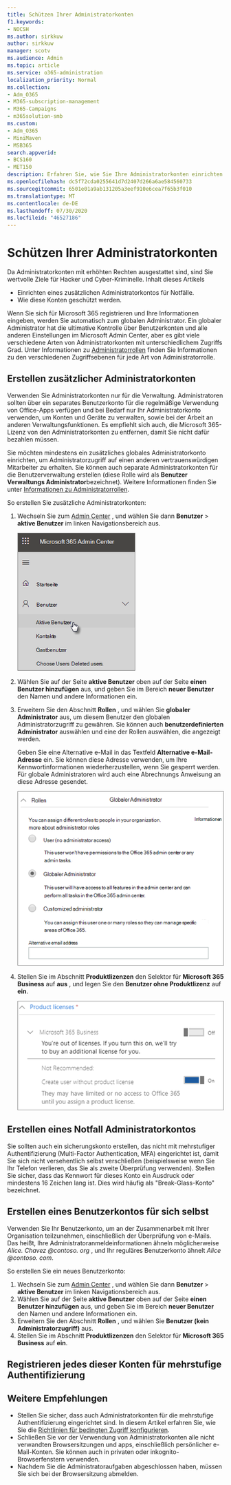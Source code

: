 ```yaml
---
title: Schützen Ihrer Administratorkonten
f1.keywords:
- NOCSH
ms.author: sirkkuw
author: sirkkuw
manager: scotv
ms.audience: Admin
ms.topic: article
ms.service: o365-administration
localization_priority: Normal
ms.collection:
- Adm_O365
- M365-subscription-management
- M365-Campaigns
- m365solution-smb
ms.custom:
- Adm_O365
- MiniMaven
- MSB365
search.appverid:
- BCS160
- MET150
description: Erfahren Sie, wie Sie Ihre Administratorkonten einrichten und schützen.
ms.openlocfilehash: dc5f72cda0255641d7d2407d266a6ae584560733
ms.sourcegitcommit: 6501e01a9ab131205a3eef910e6cea7f65b3f010
ms.translationtype: MT
ms.contentlocale: de-DE
ms.lasthandoff: 07/30/2020
ms.locfileid: "46527186"
---
```

# <a name="protect-your-administrator-accounts"></a>Schützen Ihrer Administratorkonten

Da Administratorkonten mit erhöhten Rechten ausgestattet sind, sind Sie wertvolle Ziele für Hacker und Cyber-Kriminelle. Inhalt dieses Artikels

- Einrichten eines zusätzlichen Administratorkontos für Notfälle.
- Wie diese Konten geschützt werden.
 
Wenn Sie sich für Microsoft 365 registrieren und Ihre Informationen eingeben, werden Sie automatisch zum globalen Administrator. Ein globaler Administrator hat die ultimative Kontrolle über Benutzerkonten und alle anderen Einstellungen im Microsoft Admin Center, aber es gibt viele verschiedene Arten von Administratorkonten mit unterschiedlichem Zugriffs Grad. Unter Informationen zu [Administratorrollen](https://docs.microsoft.com/office365/admin/add-users/about-admin-roles) finden Sie Informationen zu den verschiedenen Zugriffsebenen für jede Art von Administratorrolle.


## <a name="create-additional-admin-accounts"></a>Erstellen zusätzlicher Administratorkonten

Verwenden Sie Administratorkonten nur für die Verwaltung. Administratoren sollten über ein separates Benutzerkonto für die regelmäßige Verwendung von Office-Apps verfügen und bei Bedarf nur Ihr Administratorkonto verwenden, um Konten und Geräte zu verwalten, sowie bei der Arbeit an anderen Verwaltungsfunktionen. Es empfiehlt sich auch, die Microsoft 365-Lizenz von den Administratorkonten zu entfernen, damit Sie nicht dafür bezahlen müssen.

Sie möchten mindestens ein zusätzliches globales Administratorkonto einrichten, um Administratorzugriff auf einen anderen vertrauenswürdigen Mitarbeiter zu erhalten. Sie können auch separate Administratorkonten für die Benutzerverwaltung erstellen (diese Rolle wird als **Benutzer Verwaltungs Administrator**bezeichnet). Weitere Informationen finden Sie unter [Informationen zu Administratorrollen](https://docs.microsoft.com/office365/admin/add-users/about-admin-roles).

So erstellen Sie zusätzliche Administratorkonten:

 1. Wechseln Sie zum <a href="https://go.microsoft.com/fwlink/p/?linkid=837890" target="_blank">Admin Center</a> , und wählen Sie dann **Benutzer** \> **aktive Benutzer** im linken Navigationsbereich aus.

    ![Wählen Sie Benutzer und dann aktive Benutzer im linken Navigationsbereich aus.](../media/Activeusers.png)

2. Wählen Sie auf der Seite **aktive Benutzer** oben auf der Seite **einen Benutzer hinzufügen** aus, und geben Sie im Bereich **neuer Benutzer** den Namen und andere Informationen ein.
3. Erweitern Sie den Abschnitt **Rollen** , und wählen Sie **globaler Administrator** aus, um diesem Benutzer den globalen Administratorzugriff zu gewähren. Sie können auch **benutzerdefinierten Administrator** auswählen und eine der Rollen auswählen, die angezeigt werden.

    Geben Sie eine Alternative e-Mail in das Textfeld **Alternative e-Mail-Adresse** ein. Sie können diese Adresse verwenden, um Ihre Kennwortinformationen wiederherzustellen, wenn Sie gesperrt werden. Für globale Administratoren wird auch eine Abrechnungs Anweisung an diese Adresse gesendet.

    ![Auswählen der Administratorrolle](../media/adminroles.png)
    
4. Stellen Sie im Abschnitt **Produktlizenzen** den Selektor für **Microsoft 365 Business** auf **aus** , und legen Sie den **Benutzer ohne Produktlizenz** auf **ein**.

    ![Produktlizenz auswählen](../media/productlicense.png)

## <a name="create-an-emergency-admin-account"></a>Erstellen eines Notfall Administratorkontos

Sie sollten auch ein sicherungskonto erstellen, das nicht mit mehrstufiger Authentifizierung (Multi-Factor Authentication, MFA) eingerichtet ist, damit Sie sich nicht versehentlich selbst verschließen (beispielsweise wenn Sie Ihr Telefon verlieren, das Sie als zweite Überprüfung verwenden). Stellen Sie sicher, dass das Kennwort für dieses Konto ein Ausdruck oder mindestens 16 Zeichen lang ist. Dies wird häufig als "Break-Glass-Konto" bezeichnet.

## <a name="create-a-user-account-for-yourself"></a>Erstellen eines Benutzerkontos für sich selbst

Verwenden Sie Ihr Benutzerkonto, um an der Zusammenarbeit mit Ihrer Organisation teilzunehmen, einschließlich der Überprüfung von e-Mails. Das heißt, Ihre Administratoranmeldeinformationen ähneln möglicherweise *Alice. Chavez <span></span> @contoso. org* , und Ihr reguläres Benutzerkonto ähnelt *Alice <span></span> @contoso. com*.

So erstellen Sie ein neues Benutzerkonto:
1. Wechseln Sie zum <a href="https://go.microsoft.com/fwlink/p/?linkid=837890" target="_blank">Admin Center</a> , und wählen Sie dann **Benutzer** \> **aktive Benutzer** im linken Navigationsbereich aus.
2. Wählen Sie auf der Seite **aktive Benutzer** oben auf der Seite **einen Benutzer hinzufügen** aus, und geben Sie im Bereich **neuer Benutzer** den Namen und andere Informationen ein.
3. Erweitern Sie den Abschnitt **Rollen** , und wählen Sie **Benutzer (kein Administratorzugriff)** aus.
1. Stellen Sie im Abschnitt **Produktlizenzen** den Selektor für **Microsoft 365 Business** auf **ein**. 

## <a name="register-each-of-these-accounts-for-multi-factor-authentication"></a>Registrieren jedes dieser Konten für mehrstufige Authentifizierung


## <a name="additional-recommendations"></a>Weitere Empfehlungen

- Stellen Sie sicher, dass auch Administratorkonten für die mehrstufige Authentifizierung eingerichtet sind. In diesem Artikel erfahren Sie, wie Sie die [Richtlinien für bedingten Zugriff konfigurieren](m365-campaigns-conditional-access.md).
- Schließen Sie vor der Verwendung von Administratorkonten alle nicht verwandten Browsersitzungen und apps, einschließlich persönlicher e-Mail-Konten. Sie können auch in privaten oder inkognito-Browserfenstern verwenden.
- Nachdem Sie die Administratoraufgaben abgeschlossen haben, müssen Sie sich bei der Browsersitzung abmelden.
